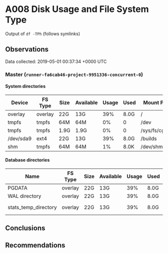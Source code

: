# A008 Disk Usage and File System Type
Output of `df -TPh` (follows symlinks)

## Observations ##
Data collected: 2019-05-01 00:37:34 +0000 UTC  

    
        
### Master (`runner-fa6cab46-project-9951336-concurrent-0`) ###

#### System directories ####
Device | FS Type | Size | Available | Usage | Used | Mount Point 
-------|---------|------|-----------|-----|------|-------------
overlay|overlay|22G|13G|39%|8.0G|/
tmpfs|tmpfs|64M|64M|0%|0|/dev
tmpfs|tmpfs|1.9G|1.9G|0%|0|/sys/fs/cgroup
/dev/sda9|ext4|22G|13G|39%|8.0G|/builds
shm|tmpfs|64M|64M|1%|8.0K|/dev/shm


#### Database directories ####
Name | FS Type | Size | Available | Usage | Used | Mount Point | Path | Device
-----|---------|------|-----------|-----|------|-------------|------|-------
PGDATA|overlay|22G|13G|39%|8.0G|/|/var/lib/postgresql/11/main|overlay
WAL directory|overlay|22G|13G|39%|8.0G|/|/var/lib/postgresql/11/main/pg_wal|overlay
stats_temp_directory|overlay|22G|13G|39%|8.0G|/|/var/run/postgresql/11-main.pg_stat_tmp|overlay


        
    




## Conclusions ##

## Recommendations ##
